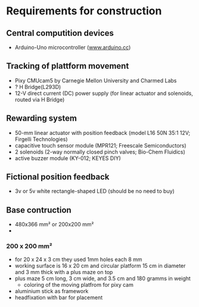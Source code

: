 # Requirements for construction

## Central computition devices

- Arduino-Uno microcontroller (www.arduino.cc)
## Tracking of plattform movement
- Pixy CMUcam5 by Carnegie Mellon University and Charmed Labs
- ? H Bridge(L293D)
- 12-V direct current (DC) power supply (for linear actuator and solenoids, routed via H Bridge)



## Rewarding system
- 50-mm linear actuator with position feedback (model L16 50N 35:1 12V; Firgelli Technologies)
- capacitive touch sensor module (MPR121; Freescale Semiconductors)
- 2 solenoids (2-way normally closed pinch valves; Bio-Chem Fluidics)
- active buzzer module (KY-012; KEYES DIY)


## Fictional position feedback
- 3v or 5v white rectangle-shaped LED (should be no need to buy)



## Base contruction
- 480x366 mm² or 200x200 mm² 
-  
### 200 x 200 mm²
- for 20 x 24 x 3 cm they used 1mm holes each 8 mm
- working surface is 16 x 20 cm and circular platform 15 cm in diameter and 3 mm thick with a plus maze on top
- plus maze 5 cm long, 3 cm wide, and 3.5 cm and 180 gramms in weight
  - coloring of the moving platfrom for pixy cam  
- aluminium stick as framework
- headfixation with bar for placement


